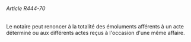 ###### Article R444-70

Le notaire peut renoncer à la totalité des émoluments afférents à un acte déterminé ou aux différents actes reçus à l'occasion d'une même affaire.

